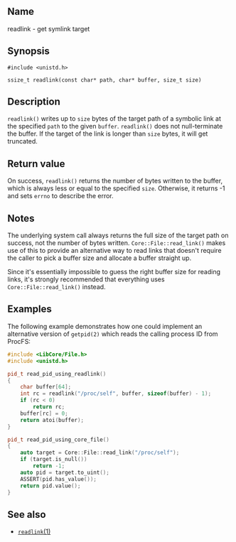 ## Name

readlink - get symlink target

## Synopsis

```**c++
#include <unistd.h>

ssize_t readlink(const char* path, char* buffer, size_t size)
```

## Description

`readlink()` writes up to `size` bytes of the target path of a symbolic link at
the specified `path` to the given `buffer`. `readlink()` does not
null-terminate the buffer. If the target of the link is longer than `size`
bytes, it will get truncated.

## Return value

On success, `readlink()` returns the number of bytes written to the buffer,
which is always less or equal to the specified `size`. Otherwise, it returns -1
and sets `errno` to describe the error.

## Notes

The underlying system call always returns the full size of the target path on
success, not the number of bytes written. `Core::File::read_link()` makes use
of this to provide an alternative way to read links that doesn't require the
caller to pick a buffer size and allocate a buffer straight up.

Since it's essentially impossible to guess the right buffer size for reading
links, it's strongly recommended that everything uses `Core::File::read_link()`
instead.

## Examples

The following example demonstrates how one could implement an alternative
version of `getpid(2)` which reads the calling process ID from ProcFS:

```c++
#include <LibCore/File.h>
#include <unistd.h>

pid_t read_pid_using_readlink()
{
    char buffer[64];
    int rc = readlink("/proc/self", buffer, sizeof(buffer) - 1);
    if (rc < 0)
        return rc;
    buffer[rc] = 0;
    return atoi(buffer);
}

pid_t read_pid_using_core_file()
{
    auto target = Core::File::read_link("/proc/self");
    if (target.is_null())
        return -1;
    auto pid = target.to_uint();
    ASSERT(pid.has_value());
    return pid.value();
}
```

## See also

* [`readlink`(1)](help://man/1/readlink)
